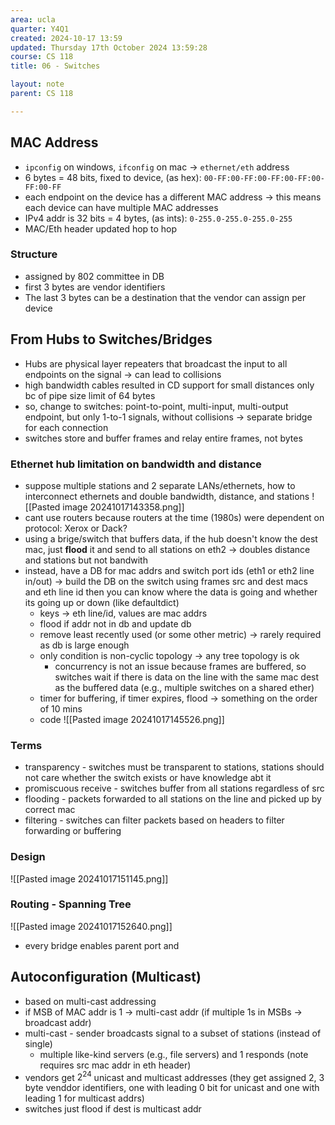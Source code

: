 ```yaml
---
area: ucla
quarter: Y4Q1
created: 2024-10-17 13:59
updated: Thursday 17th October 2024 13:59:28
course: CS 118
title: 06 - Switches

layout: note
parent: CS 118

---
```

## MAC Address

- `ipconfig` on windows, `ifconfig` on mac -> `ethernet/eth` address
- 6 bytes = 48 bits, fixed to device, (as hex): `00-FF:00-FF:00-FF:00-FF:00-FF:00-FF`
- each endpoint on the device has a different MAC address -> this means each device can have multiple MAC addresses
- IPv4 addr is 32 bits = 4 bytes, (as ints): `0-255.0-255.0-255.0-255`
- MAC/Eth header updated hop to hop

### Structure

- assigned by 802 committee in DB
- first 3 bytes are vendor identifiers
- The last 3 bytes can be a destination that the vendor can assign per device

## From Hubs to Switches/Bridges

- Hubs are physical layer repeaters that broadcast the input to all endpoints on the signal -> can lead to collisions
- high bandwidth cables resulted in CD support for small distances only bc of pipe size limit of 64 bytes
- so, change to switches: point-to-point, multi-input, multi-output endpoint, but only 1-to-1 signals, without collisions -> separate bridge for each connection
- switches store and buffer frames and relay entire frames, not bytes

### Ethernet hub limitation on bandwidth and distance

- suppose multiple stations and 2 separate LANs/ethernets, how to interconnect ethernets and double bandwidth, distance, and stations ![[Pasted image 20241017143358.png]]
- cant use routers because routers at the time (1980s) were dependent on protocol: Xerox or Dack?
- using a brige/switch that buffers data, if the hub doesn't know the dest mac, just **flood** it and send to all stations on eth2 -> doubles distance and stations but not bandwith
- instead, have a DB for mac addrs and switch port ids (eth1 or eth2 line in/out) -> build the DB on the switch using frames src and dest macs and eth line id then you can know where the data is going and whether its going up or down (like defaultdict)
  - keys -> eth line/id, values are mac addrs
  - flood if addr not in db and update db
  - remove least recently used (or some other metric) -> rarely required as db is large enough
  - only condition is non-cyclic topology -> any tree topology is ok
    - concurrency is not an issue because frames are buffered, so switches wait if there is data on the line with the same mac dest as the buffered data (e.g., multiple switches on a shared ether)
  - timer for buffering, if timer expires, flood -> something on the order of 10 mins
  - code ![[Pasted image 20241017145526.png]]

### Terms

- transparency - switches must be transparent to stations, stations should not care whether the switch exists or have knowledge abt it
- promiscuous receive - switches buffer from all stations regardless of src
- flooding - packets forwarded to all stations on the line and picked up by correct mac
- filtering - switches can filter packets based on headers to filter forwarding or buffering

### Design

![[Pasted image 20241017151145.png]]

### Routing - Spanning Tree

![[Pasted image 20241017152640.png]]

- every bridge enables parent port and

## Autoconfiguration (Multicast)

- based on multi-cast addressing
- if MSB of MAC addr is 1 -> multi-cast addr (if multiple 1s in MSBs -> broadcast addr)
- multi-cast - sender broadcasts signal to a subset of stations (instead of single)
  - multiple like-kind servers (e.g., file servers) and 1 responds (note requires src mac addr in eth header)
- vendors get $2^{24}$ unicast and multicast addresses (they get assigned 2, 3 byte venddor identifiers, one with leading 0 bit for unicast and one with leading 1 for multicast addrs)
- switches just flood if dest is multicast addr
